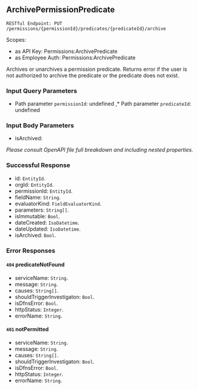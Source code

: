 
## ArchivePermissionPredicate
`RESTful Endpoint: PUT /permissions/{permissionId}/predicates/{predicateId}/archive`

Scopes:
 * as API Key: Permissions:ArchivePredicate
 * as Employee Auth: Permissions:ArchivePredicate

Archives or unarchives a permission predicate. Returns error if the user is not authorized to archive the predicate or the predicate does not exist.
### Input Query Parameters
* Path parameter `permissionId`: undefined ,* Path parameter `predicateId`: undefined
### Input Body Parameters
* isArchived: 

_Please consult OpenAPI file full breakdown and including nested properties._
### Successful Response
* id: `EntityId`. 
* orgId: `EntityId`. 
* permissionId: `EntityId`. 
* fieldName: `String`. 
* evaluatorKind: `FieldEvaluatorKind`. 
* parameters: `String[]`. 
* isImmutable: `Bool`. 
* dateCreated: `IsoDatetime`. 
* dateUpdated: `IsoDatetime`. 
* isArchived: `Bool`.
### Error Responses
#### `404` **predicateNotFound** 

* serviceName: `String`. 
* message: `String`. 
* causes: `String[]`. 
* shouldTriggerInvestigaton: `Bool`. 
* isDfnsError: `Bool`. 
* httpStatus: `Integer`. 
* errorName: `String`. 

#### `401` **notPermitted** 

* serviceName: `String`. 
* message: `String`. 
* causes: `String[]`. 
* shouldTriggerInvestigaton: `Bool`. 
* isDfnsError: `Bool`. 
* httpStatus: `Integer`. 
* errorName: `String`.


